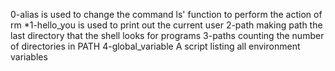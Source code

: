 0-alias is used to change the command ls' function to perform the action of rm *1-hello_you  is used to print out the current user
2-path making path the last directory that the shell looks for programs
3-paths counting the number of directories in PATH
4-global_variable A script listing all environment variables
